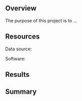 ## Overview
The purpose of this project is to ...

## Resources
Data source:

Software: 

## Results

## Summary

